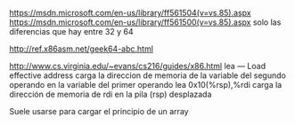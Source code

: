 https://msdn.microsoft.com/en-us/library/ff561504(v=vs.85).aspx
https://msdn.microsoft.com/en-us/library/ff561500(v=vs.85).aspx
  solo las diferencias que hay entre 32 y 64

http://ref.x86asm.net/geek64-abc.html


http://www.cs.virginia.edu/~evans/cs216/guides/x86.html
lea — Load effective address
  carga la direccion de memoria de la variable del segundo operando en la variable del primer operando
  lea    0x10(%rsp),%rdi
    carga la dirección de memoria de rdi en la pila (rsp) desplazada

  Suele usarse para cargar el principio de un array
